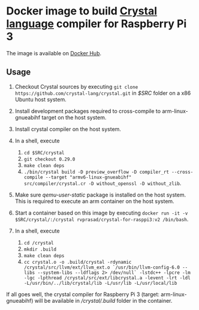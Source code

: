 # Docker image to build [Crystal language](https://crystal-lang.org/) compiler for Raspberry Pi 3

The image is available on [Docker Hub](https://hub.docker.com/r/rvprasad/crystal-for-rasppi3/).

## Usage

1. Checkout Crystal sources by executing `git clone https://github.com/crystal-lang/crystal.git` in *$SRC* folder on a x86 Ubuntu host system.

2. Install development packages required to cross-compile to arm-linux-gnueabihf target on the host system.

4. Install crystal compiler on the host system.

5. In a shell, execute
   1. `cd $SRC/crystal`
   2. `git checkout 0.29.0`
   3. `make clean deps`
   4. `./bin/crystal build -D preview_overflow -D compiler_rt --cross-compile --target "armv6-linux-gnueabihf" src/compiler/crystal.cr -D without_openssl -D without_zlib`.

6. Make sure *qemu-user-static* package is installed on the host system.  This is required to execute an arm container on the host system.

7. Start a container based on this image by executing `docker run -it -v $SRC/crystal/:/crystal rvprasad/crystal-for-rasppi3:v2 /bin/bash`.

8. In a shell, execute
   1. `cd /crystal`
   2. `mkdir .build`
   3. `make clean deps`
   4. ``cc crystal.o -o .build/crystal -rdynamic /crystal/src/llvm/ext/llvm_ext.o `/usr/bin/llvm-config-6.0 --libs --system-libs --ldflags 2> /dev/null` -lstdc++ -lpcre -lm -lgc -lpthread /crystal/src/ext/libcrystal.a -levent -lrt -ldl -L/usr/bin/../lib/crystal/lib -L/usr/lib -L/usr/local/lib``

If all goes well, the crystal compiler for Raspberry Pi 3 (target: arm-linux-gnueabihf) will be available in */crystal/.build* folder in the container.
